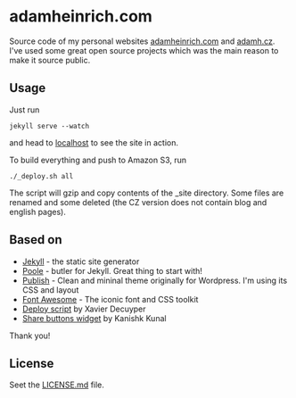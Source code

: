 # adamheinrich.com
Source code of my personal websites [adamheinrich.com](http://adamheinrich.com) and [adamh.cz](http://adamh.cz). I've used some great open source projects which was the main reason to make it source public.

## Usage
Just run

    jekyll serve --watch

and head to [localhost](http://localhost) to see the site in action.

To build everything and push to Amazon S3, run

    ./_deploy.sh all

The script will gzip and copy contents of the _site directory. Some files are renamed and some deleted (the CZ version does not contain blog and english pages).

## Based on
 * [Jekyll](http://jekyllrb.com/) - the static site generator
 * [Poole](http://getpoole.com/) - butler for Jekyll. Great thing to start with!
 * [Publish](https://kovshenin.com/themes/publish/) - Clean and mininal theme originally for Wordpress. I'm using its CSS and layout
 * [Font Awesome](http://fortawesome.github.io/Font-Awesome/) - The iconic font and CSS toolkit
 * [Deploy script](http://www.savjee.be/2014/03/Jekyll-to-S3-deploy-script-with-gzip/) by Xavier Decuyper
 * [Share buttons widget](http://codingtips.kanishkkunal.in/share-buttons-jekyll/) by Kanishk Kunal

Thank you!

## License

Seet the [LICENSE.md](LICENSE.md) file.